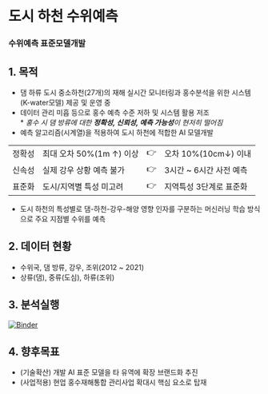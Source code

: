 # 도시 하천 수위예측
### 수위예측 표준모델개발
    
    
## 1. 목적
  - 댐 하류 도시 중소하천(27개)의 재해 실시간 모니터링과 홍수분석을 위한 시스템(K-water모델) 제공 및 운영 중
  - 데이터 관리 미흡 등으로 홍수 예측 수준 저하 및 시스템 활용 저조
   <br> * <i>홍수 시 댐 방류에 대한 <b>정확성, 신뢰성, 예측 가능성</b>이 현저히 떨어짐</i>
  - 예측 알고리즘(시계열)을 적용하여 도시 하천에 적합한 AI 모델개발
  <table border=0 align=center>
  <tr>
  <td>정확성</td><td>최대 오차 50%(1m ↑) 이상</td><td> 👉 </td><td>오차 10%(10cm↓) 이내</td>
  </tr>
  <tr>
  <td>신속성</td><td>실제 강우 상황 예측 불가</td><td> 👉 </td><td>3시간 ~ 6시간 사전 예측</td>
  </tr>
  <tr>
  <td>표준화</td><td>도시/지역별 특성 미고려</td><td> 👉 </td><td>지역특성 3단계로 표준화</td>
  </tr>
  </table>

 - 도시 하천의 특성별로 댐-하천-강우-해양 영향 인자를 구분하는 머신러닝 학습 방식으로 주요 지점별 수위를 예측

## 2. 데이터 현황
  - 수위국, 댐 방류, 강우, 조위(2012 ~ 2021)
  - 상류(댐), 중류(도심), 하류(조위)

## 3. 분석실행
[![Binder](https://mybinder.org/badge_logo.svg)](https://mybinder.org/v2/gh/Kwater-AILab/Water-Level-Predict/HEAD)


## 4. 향후목표
  - (기술확산) 개발  AI 표준 모델을 타 유역에 확장 브랜드화 추진
  - (사업적용) 현업 홍수재해통합 관리사업 확대시 핵심 요소로 탑재
